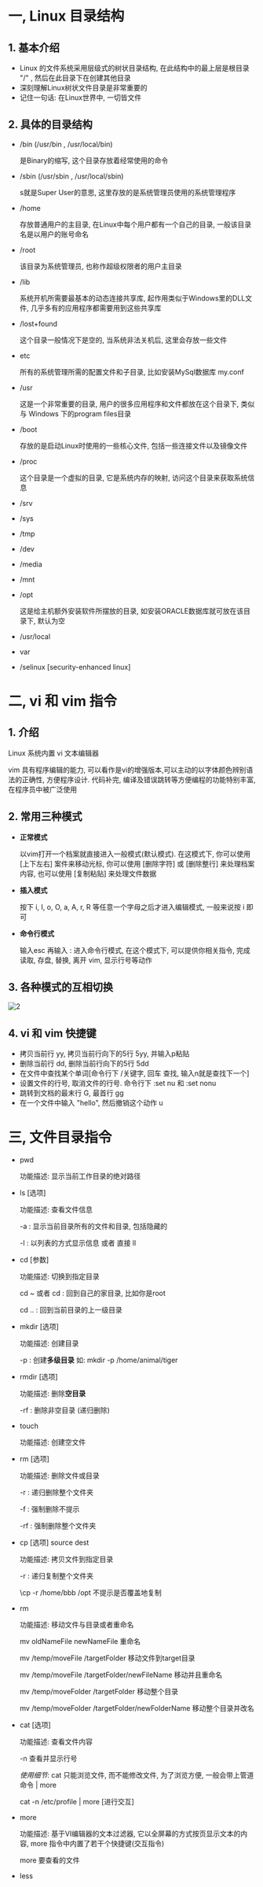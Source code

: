 # 一, Linux 目录结构

## 1. 基本介绍

+ Linux 的文件系统采用层级式的树状目录结构, 在此结构中的最上层是根目录 "/" , 然后在此目录下在创建其他目录
+ 深刻理解Linux树状文件目录是非常重要的
+ 记住一句话: 在Linux世界中, 一切皆文件



## 2. 具体的目录结构

+ /bin (/usr/bin , /usr/local/bin)

  是Binary的缩写, 这个目录存放着经常使用的命令

+ /sbin (/usr/sbin , /usr/local/sbin)

  s就是Super User的意思, 这里存放的是系统管理员使用的系统管理程序

+ /home

  存放普通用户的主目录, 在Linux中每个用户都有一个自己的目录, 一般该目录名是以用户的账号命名

+ /root

  该目录为系统管理员, 也称作超级权限者的用户主目录

+ /lib

  系统开机所需要最基本的动态连接共享库, 起作用类似于Windows里的DLL文件, 几乎多有的应用程序都需要用到这些共享库

+ /lost+found

  这个目录一般情况下是空的, 当系统非法关机后, 这里会存放一些文件

+ etc

  所有的系统管理所需的配置文件和子目录, 比如安装MySql数据库 my.conf

+ /usr

  这是一个非常重要的目录, 用户的很多应用程序和文件都放在这个目录下, 类似与 Windows 下的program files目录

+ /boot

  存放的是启动Linux时使用的一些核心文件, 包括一些连接文件以及镜像文件

+ /proc

  这个目录是一个虚拟的目录, 它是系统内存的映射, 访问这个目录来获取系统信息

+ /srv

+ /sys

+ /tmp

+ /dev

+ /media

+ /mnt

+ /opt

  这是给主机额外安装软件所摆放的目录, 如安装ORACLE数据库就可放在该目录下, 默认为空

+ /usr/local

+ var

+ /selinux [security-enhanced linux]



# 二, vi 和 vim 指令

## 1. 介绍

Linux 系统内置 vi 文本编辑器

vim 具有程序编辑的能力, 可以看作是vi的增强版本,可以主动的以字体颜色辨别语法的正确性, 方便程序设计. 代码补完, 编译及错误跳转等方便编程的功能特别丰富, 在程序员中被广泛使用



## 2. 常用三种模式

+ **正常模式**

  以vim打开一个档案就直接进入一般模式(默认模式). 在这模式下, 你可以使用 [上下左右] 案件来移动光标, 你可以使用 [删除字符] 或 [删除整行] 来处理档案内容, 也可以使用 [复制粘贴] 来处理文件数据

+ **插入模式**

  按下 i, I, o, O, a, A, r, R 等任意一个字母之后才进入编辑模式, 一般来说按 i 即可

+ **命令行模式**

  输入esc 再输入 : 进入命令行模式, 在这个模式下, 可以提供你相关指令, 完成读取, 存盘, 替换, 离开 vim, 显示行号等动作



## 3. 各种模式的互相切换

![2](https://raw.githubusercontent.com/blank-wz/typoraimage/main/images/2022/03/23/ae9a91db21271b6124b178c33f4db5ac-2-6d2657.png)



## 4. vi 和 vim 快捷键

+ 拷贝当前行 yy, 拷贝当前行向下的5行 5yy, 并输入p粘贴
+ 删除当前行 dd, 删除当前行向下的5行 5dd
+ 在文件中查找某个单词[命令行下 /关键字, 回车 查找, 输入n就是查找下一个]
+ 设置文件的行号, 取消文件的行号. 命令行下 :set nu 和 :set nonu
+ 跳转到文档的最末行 G, 最首行 gg
+ 在一个文件中输入 "hello", 然后撤销这个动作 u



# 三, 文件目录指令



+ pwd 

  功能描述: 显示当前工作目录的绝对路径

+ ls [选项]

  功能描述: 查看文件信息

  -a : 显示当前目录所有的文件和目录, 包括隐藏的

  -l : 以列表的方式显示信息 或者 直接 ll

+ cd [参数]

  功能描述: 切换到指定目录

  cd ~ 或者 cd : 回到自己的家目录, 比如你是root

  cd .. : 回到当前目录的上一级目录

+ mkdir [选项]

  功能描述: 创建目录

  -p : 创建**多级目录** 如: mkdir -p /home/animal/tiger

+ rmdir [选项]

  功能描述: 删除**空目录**

  -rf : 删除非空目录 (递归删除)

+ touch

  功能描述: 创建空文件

+ rm [选项]

  功能描述: 删除文件或目录

  -r : 递归删除整个文件夹

  -f : 强制删除不提示

  -rf : 强制删除整个文件夹

+ cp [选项] source dest

  功能描述: 拷贝文件到指定目录

  -r : 递归复制整个文件夹

  \cp -r /home/bbb /opt  不提示是否覆盖地复制

+ rm

  功能描述: 移动文件与目录或者重命名

  mv oldNameFile newNameFile  重命名

  mv /temp/moveFile /targetFolder  移动文件到target目录

  mv /temp/moveFile /targetFolder/newFileName  移动并且重命名

  mv /temp/moveFolder /targetFolder 移动整个目录

  mv /temp/moveFolder /targetFolder/newFolderName 移动整个目录并改名

+ cat [选项]

  功能描述: 查看文件内容

  -n 查看并显示行号

  *使用细节*: cat 只能浏览文件, 而不能修改文件, 为了浏览方便, 一般会带上管道命令 | more

  cat -n /etc/profile | more [进行交互]

+ more

  功能描述: 基于VI编辑器的文本过滤器, 它以全屏幕的方式按页显示文本的内容, more 指令中内置了若干个快捷键(交互指令)  

  more 要查看的文件

+ less

  

